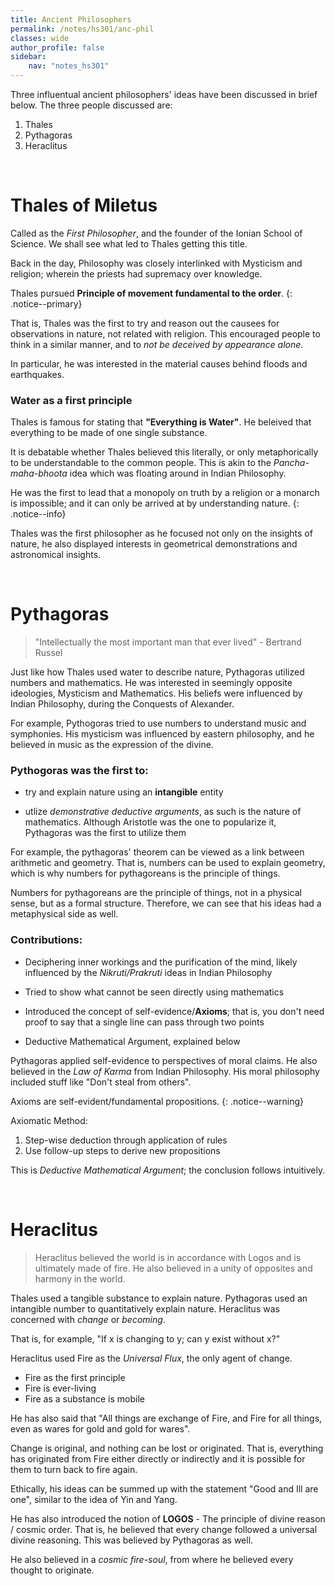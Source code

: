```yaml
---
title: Ancient Philosophers
permalink: /notes/hs301/anc-phil
classes: wide
author_profile: false
sidebar:
    nav: "notes_hs301"
---
```


Three influentual ancient philosophers' ideas have been discussed in brief below. The three people discussed are:

1. Thales
2. Pythagoras
3. Heraclitus

&nbsp;

# Thales of Miletus

Called as the *First Philosopher*, and the founder of the Ionian School of Science. We shall see what led to Thales getting this title.

Back in the day, Philosophy was closely interlinked with Mysticism and religion; wherein the priests had supremacy over knowledge.

Thales pursued **Principle of movement fundamental to the order**.
{: .notice--primary}

That is, Thales was the first to try and reason out the causees for observations in nature, not related with religion. This encouraged people to think in a similar manner, and to *not be deceived by appearance alone*.

In particular, he was interested in the material causes behind floods and earthquakes.


### Water as a first principle

Thales is famous for stating that **"Everything is Water"**. He beleived that everything to be made of one single substance. 

It is debatable whether Thales believed this literally, or only metaphorically to be understandable to the common people. This is akin to the *Pancha-maha-bhoota* idea which was floating around in Indian Philosophy. 

He was the first to lead that a monopoly on truth by a religion or a monarch is impossible; and it can only be arrived at by understanding nature.
{: .notice--info}

Thales was the first philosopher as he focused not only on the insights of nature, he also displayed interests in geometrical demonstrations and astronomical insights. 


&nbsp; 


# Pythagoras

> "Intellectually the most important man that ever lived" - Bertrand Russel

Just like how Thales used water to describe nature, Pythagoras utilized numbers and mathematics. He was interested in seemingly opposite ideologies, Mysticism and Mathematics. His beliefs were influenced by Indian Philosophy, during the Conquests of Alexander.

For example, Pythogoras tried to use numbers to understand music and symphonies. His mysticism was influenced by eastern philosophy, and he believed in music as the expression of the divine.

### Pythogoras was the first to:

- try and explain nature using an **intangible** entity

- utlize *demonstrative deductive arguments*, as such is the nature of mathematics. Although Aristotle was the one to popularize it, Pythagoras was the first to utilize them

For example, the pythagoras' theorem can be viewed as a link between arithmetic and geometry. That is, numbers can be used to explain geometry, which is why numbers for pythagoreans is the principle of things.

Numbers for pythagoreans are the principle of things, not in a physical sense, but as a formal structure. Therefore, we can see that his ideas had a metaphysical side as well.

### Contributions:

- Deciphering inner workings and the purification of the mind, likely influenced by the *Nikruti/Prakruti* ideas in Indian Philosophy

- Tried to show what cannot be seen directly using mathematics

- Introduced the concept of self-evidence/**Axioms**; that is, you don't need proof to say that a single line can pass through two points

- Deductive Mathematical Argument, explained below

Pythagoras applied self-evidence to perspectives of moral claims. He also believed in the *Law of Karma* from Indian Philosophy. His moral philosophy included stuff like "Don't steal from others". 

Axioms are self-evident/fundamental propositions.
{: .notice--warning}

Axiomatic Method:
1. Step-wise deduction through application of rules
2. Use follow-up steps to derive new propositions

This is *Deductive Mathematical Argument*; the conclusion follows intuitively.



&nbsp; 


# Heraclitus

> Heraclitus believed the world is in accordance with Logos and is ultimately made of fire. He also believed in a unity of opposites and harmony in the world.

Thales used a tangible substance to explain nature. Pythagoras used an intangible number to quantitatively explain nature. Heraclitus was concerned with *change* or *becoming*.

That is, for example, "If x is changing to y; can y exist without x?"

Heraclitus used Fire as the *Universal Flux*, the only agent of change.

- Fire as the first principle
- Fire is ever-living
- Fire as a substance is mobile

He has also said that "All things are exchange of Fire, and Fire for all things, even as wares for gold and gold for wares".

Change is original, and nothing can be lost or originated. That is, everything has originated from Fire either directly or indirectly and it is possible for them to turn back to fire again.

Ethically, his ideas can be summed up with the statement "Good and Ill are one", similar to the idea of Yin and Yang.

He has also introduced the notion of **LOGOS** - The principle of divine reason / cosmic order. That is, he believed that every change followed a universal divine reasoning. This was believed by Pythagoras as well.

He also believed in a *cosmic fire-soul*, from where he believed every thought to originate.